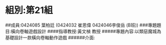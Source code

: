 # 組別:第21組
##成員:0424085 葉柏廷 (0424032 崔恩偉 0424046李俊岳 (B班))
###專題題目:橫向卷軸遊戲設計
####指導教授:黃文楨 教授
#####專題內容:以類惡魔城為基礎設計一款橫向卷軸動作遊戲
######介面:
